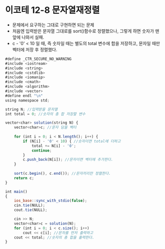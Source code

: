 # 이코테 12-8 문자열재정렬
- 문제에서 요구하는 그대로 구현하면 되는 문제
- 처음엔 입력받은 문자열 그대로를 sort()함수로 정렬했으나, 그렇게 하면 숫자가 맨 앞에 나와서 실패.
- c - '0' < 10 일 때, 즉 숫자일 때는 별도의 total 변수에 합을 저장하고, 문자일 때만 벡터에 저장 후 정렬했다.

```jsx
#define _CTR_SECURE_NO_WARNING
#include <iostream>
#include <string>
#include <cstdlib>
#include <iomanip>
#include <cmath>
#include <algorithm>
#include <vector>
#define endl "\n"
using namespace std;

string N; //입력받을 문자열
int total = 0; //숫자의 총 합 저장할 변수

vector<char> solution(string N) {
	vector<char>c; //문자 담을 벡터
	
	for (int i = 0; i < N.length(); i++) {
		if (N[i] - '0' < 10) { //숫자이면 total에 더하고
			total += N[i] - '0';
			continue;
		}
		c.push_back(N[i]); //문자이면 벡터에 추가한다.
	}
		
	sort(c.begin(), c.end()); //문자끼리만 정렬한다.
	return c;
}

int main()
{
	ios_base::sync_with_stdio(false);
	cin.tie(NULL);
	cout.tie(NULL);

	cin >> N;
	vector<char>c = solution(N);
	for (int i = 0; i < c.size(); i++)
		cout << c[i]; //문자를 먼저 출력하고
	cout << total; //숫자의 총 합을 출력한다.
}
```
